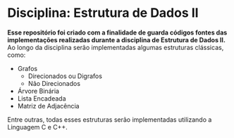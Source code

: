 # Disciplina: Estrutura de Dados II
**Esse repositório foi criado com a finalidade de guarda códigos fontes das implementações realizadas durante a disciplina de Estrutura de Dados II.**  
Ao longo da disciplina serão implementadas algumas estruturas clássicas, como:
- Grafos
    - Direcionados ou Digrafos
    - Não Direcionados
- Árvore Binária
- Lista Encadeada
- Matriz de Adjacência

Entre outras, todas esses estruturas serão implementadas utilizando a Linguagem C e C++.
